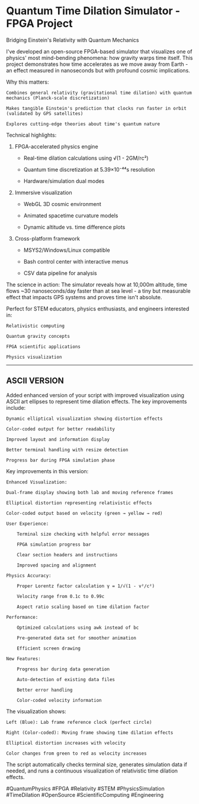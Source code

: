 # Quantum Time Dilation Simulator - FPGA Project

Bridging Einstein's Relativity with Quantum Mechanics

I've developed an open-source FPGA-based simulator that visualizes one of physics' most mind-bending phenomena: how gravity warps time itself. This project demonstrates how time accelerates as we move away from Earth - an effect measured in nanoseconds but with profound cosmic implications.

Why this matters:

    Combines general relativity (gravitational time dilation) with quantum mechanics (Planck-scale discretization)

    Makes tangible Einstein's prediction that clocks run faster in orbit (validated by GPS satellites)

    Explores cutting-edge theories about time's quantum nature

Technical highlights:

1. FPGA-accelerated physics engine

   - Real-time dilation calculations using √(1 - 2GM/rc²)

   - Quantum time discretization at 5.39×10⁻⁴⁴s resolution

   - Hardware/simulation dual modes

2. Immersive visualization

    - WebGL 3D cosmic environment

    - Animated spacetime curvature models

    - Dynamic altitude vs. time difference plots

3. Cross-platform framework

    - MSYS2/Windows/Linux compatible

    - Bash control center with interactive menus

    - CSV data pipeline for analysis

The science in action:
The simulator reveals how at 10,000m altitude, time flows ~30 nanoseconds/day faster than at sea level - a tiny but measurable effect that impacts GPS systems and proves time isn't absolute.

Perfect for STEM educators, physics enthusiasts, and engineers interested in:

    Relativistic computing

    Quantum gravity concepts

    FPGA scientific applications

    Physics visualization

----------------------------------
ASCII VERSION
----------------------------------

Added enhanced version of your script with improved visualization using ASCII art ellipses to represent time dilation effects. The key improvements include:

    Dynamic elliptical visualization showing distortion effects

    Color-coded output for better readability

    Improved layout and information display

    Better terminal handling with resize detection

    Progress bar during FPGA simulation phase

Key improvements in this version:

    Enhanced Visualization:

    Dual-frame display showing both lab and moving reference frames

    Elliptical distortion representing relativistic effects

    Color-coded output based on velocity (green → yellow → red)

    User Experience:

        Terminal size checking with helpful error messages

        FPGA simulation progress bar

        Clear section headers and instructions

        Improved spacing and alignment

    Physics Accuracy:

        Proper Lorentz factor calculation γ = 1/√(1 - v²/c²)

        Velocity range from 0.1c to 0.99c

        Aspect ratio scaling based on time dilation factor

    Performance:

        Optimized calculations using awk instead of bc

        Pre-generated data set for smoother animation

        Efficient screen drawing

    New Features:

        Progress bar during data generation

        Auto-detection of existing data files

        Better error handling

        Color-coded velocity information

The visualization shows:

    Left (Blue): Lab frame reference clock (perfect circle)

    Right (Color-coded): Moving frame showing time dilation effects

    Elliptical distortion increases with velocity

    Color changes from green to red as velocity increases

The script automatically checks terminal size, generates simulation data if needed, and runs a continuous visualization of relativistic time dilation effects.



#QuantumPhysics #FPGA #Relativity #STEM #PhysicsSimulation #TimeDilation #OpenSource #ScientificComputing #Engineering
